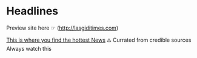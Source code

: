 # Headlines

Preview site here ☞ (http://lasgiditimes.com)

[This is where you find the hottest News](http://lasgiditimes.com) :hotsprings:
Currated from credible sources
Always watch this


